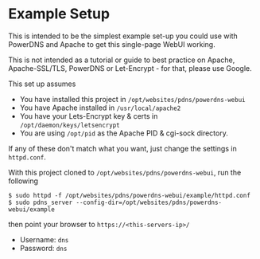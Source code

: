 # Example Setup #

This is intended to be the simplest example set-up you could use with PowerDNS and Apache to get
this single-page WebUI working.

This is not intended as a tutorial or guide to best practice on Apache, Apache-SSL/TLS, PowerDNS or Let-Encrypt - for that, please use Google.

This set up assumes 
* You have installed this project in `/opt/websites/pdns/powerdns-webui`
* You have Apache installed in `/usr/local/apache2` 
* You have your Lets-Encrypt key & certs in `/opt/daemon/keys/letsencrypt` 
* You are using `/opt/pid` as the Apache PID & cgi-sock directory. 

If any of these don't match what you want, just change the settings in `httpd.conf`.

With this project cloned to `/opt/websites/pdns/powerdns-webui`, run the following

```
$ sudo httpd -f /opt/websites/pdns/powerdns-webui/example/httpd.conf
$ sudo pdns_server --config-dir=/opt/websites/pdns/powerdns-webui/example
```

then point your browser to `https://<this-servers-ip>/`

* Username: `dns`
* Password: `dns`

